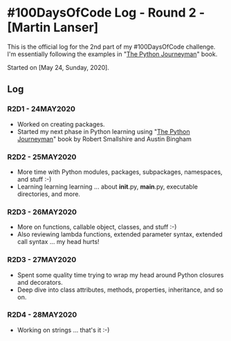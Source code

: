 # #100DaysOfCode Log - Round 2 - [Martin Lanser]

This is the official log for the 2nd part of my #100DaysOfCode challenge. I'm essentially following the examples in "[The Python Journeyman](http://leanpub.com/python-journeyman)" book.

Started on [May 24, Sunday, 2020].

## Log

### R2D1 - 24MAY2020
* Worked on creating packages.
* Started my next phase in Python learning using "[The Python Journeyman](http://leanpub.com/python-journeyman)" book by Robert Smallshire and Austin Bingham

### R2D2 - 25MAY2020
* More time with Python modules, packages, subpackages, namespaces, and stuff :-)
* Learning learning learning ... about __init__.py, __main__.py, executable directories, and more.

### R2D3 - 26MAY2020
* More on functions, callable object, classes, and stuff :-)
* Also reviewing lambda functions, extended parameter syntax, extended call syntax ... my head hurts!

### R2D3 - 27MAY2020
* Spent some quality time trying to wrap my head around Python closures and decorators.
* Deep dive into class attributes, methods, properties, inheritance, and so on.

### R2D4 - 28MAY2020
* Working on strings ... that's it :-)
